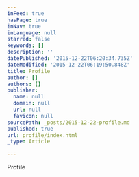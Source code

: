 ```yaml
---
inFeed: true
hasPage: true
inNav: true
inLanguage: null
starred: false
keywords: []
description: ''
datePublished: '2015-12-22T06:20:34.735Z'
dateModified: '2015-12-22T06:19:50.848Z'
title: Profile
author: []
authors: []
publisher:
  name: null
  domain: null
  url: null
  favicon: null
sourcePath: _posts/2015-12-22-profile.md
published: true
url: profile/index.html
_type: Article

---
```

Profile